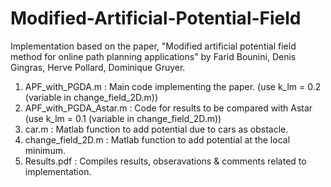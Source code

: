 # Modified-Artificial-Potential-Field
Implementation based on the paper, "Modified artificial potential field method for online path planning applications" by Farid Bounini, Denis Gingras, Herve Pollard, Dominique Gruyer.

1. APF_with_PGDA.m : Main code implementing the paper. (use k_lm = 0.2 (variable in change_field_2D.m))
2. APF_with_PGDA_Astar.m : Code for results to be compared with Astar (use k_lm = 0.1 (variable in change_field_2D.m))
3. car.m : Matlab function to add potential due to cars as obstacle.
4. change_field_2D.m : Matlab function to add potential at the local minimum.
5. Results.pdf : Compiles results, obseravations & comments related to implementation.

